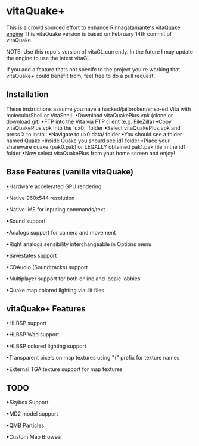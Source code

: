 # vitaQuake+

This is a crowd sourced effort to enhance Rinnagatamante's [vitaQuake engine](https://github.com/Rinnegatamante/vitaQuake)
This vitaQuake version is based on February 14th commit of vitaQuake.

NOTE: Use this repo's version of vitaGL currently. In the future I may update the engine to use the latest vitaGL.

If you add a feature thats not specifc to the project you're working that vitaQuake+ could benefit from, feel free to do a pull request.

## Installation
These instructions assume you have a hacked/jailbroken/enso-ed Vita with molecularShell or VitaShell.
•Download vitaQuakePlus.vpk (clone or download git)
•FTP into the Vita via FTP client (e.g. FileZilla)
•Copy vitaQuakePlus.vpk into the 'ux0:' folder
•Select vitaQuakePlus.vpk and press X to install
•Navigate to ux0:data/ folder
•You should see a folder named Quake
•Inside Quake you should see id1 folder
•Place your shareware quake (pak0.pak) or LEGALLY obtained pak1.pak file in the id1 folder
•Now select vitaQuakePlus from your home screen and enjoy!

## Base Features (vanilla vitaQuake)
•Hardware accelerated GPU rendering

•Native 960x544 resolution

•Native IME for inputing commands/text

•Sound support

•Analogs support for camera and movement

•Right analogs sensibility interchangeable in Options menu

•Savestates support

•CDAudio (Soundtracks) support

•Multiplayer support for both online and locale lobbies

•Quake map colored lighting via .lit files


## vitaQuake+ Features
•HLBSP support

•HLBSP Wad support

•HLBSP colored lighting support

•Transparent pixels on map textures using "{" prefix for texture names

•External TGA texture support for map textures


## TODO
•Skybox Support

•MD2 model support

•QMB Particles

•Custom Map Browser

